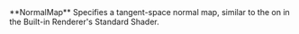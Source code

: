 <tr>
<td>**NormalMap**</td>
<td>Specifies a tangent-space normal map, similar to the on in the Built-in Renderer's Standard Shader.</td>
</tr>